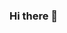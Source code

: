 ### Hi there 👋

<!--
**SABIR-ILYASS/SABIR-ILYASS** is a ✨ _special_ ✨ repository because its `README.md` (this file) appears on your GitHub profile.

Here are some ideas to get you started:

- 🔭 I’m currently studying at Telecom Saint-Etienne, in Saint-Etienne, France.
- 🌱 I’m currently learning processing image, machine learning, deep learning, and artificial intelligence
- 🤔 I’m looking for help with
- 💬 Ask me about ... 
- 📫 How to reach me: ... 
- 😄 Pronouns: ... 
- ⚡ Fun fact: ... 
-->
